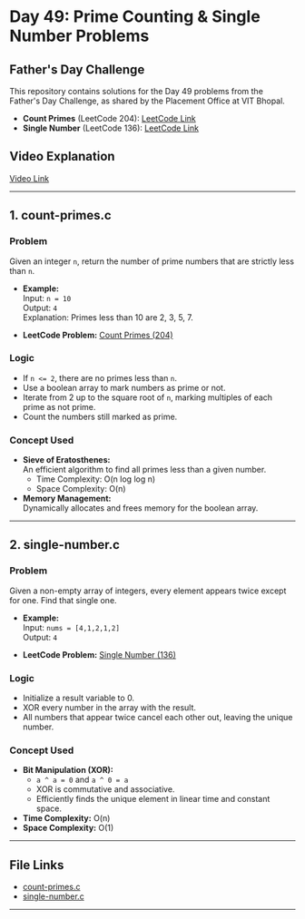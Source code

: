 # Day 49: Prime Counting & Single Number Problems

## Father's Day Challenge

This repository contains solutions for the Day 49 problems from the Father's Day Challenge, as shared by the Placement Office at VIT Bhopal.

- **Count Primes** (LeetCode 204): [LeetCode Link](https://leetcode.com/problems/count-primes/)
- **Single Number** (LeetCode 136): [LeetCode Link](https://leetcode.com/problems/single-number/)

## Video Explanation

[Video Link](https://drive.google.com/file/d/1tdM9-myCojMVUpQx-G_8vtmATpIE96oU/view?usp=sharing)

---

## 1. count-primes.c

### Problem

Given an integer `n`, return the number of prime numbers that are strictly less than `n`.

- **Example:**  
  Input: `n = 10`  
  Output: `4`  
  Explanation: Primes less than 10 are 2, 3, 5, 7.

- **LeetCode Problem:** [Count Primes (204)](https://leetcode.com/problems/count-primes/)

### Logic

- If `n <= 2`, there are no primes less than `n`.
- Use a boolean array to mark numbers as prime or not.
- Iterate from 2 up to the square root of `n`, marking multiples of each prime as not prime.
- Count the numbers still marked as prime.

### Concept Used

- **Sieve of Eratosthenes:**  
  An efficient algorithm to find all primes less than a given number.  
  - Time Complexity: O(n log log n)
  - Space Complexity: O(n)
- **Memory Management:**  
  Dynamically allocates and frees memory for the boolean array.

---

## 2. single-number.c

### Problem

Given a non-empty array of integers, every element appears twice except for one. Find that single one.

- **Example:**  
  Input: `nums = [4,1,2,1,2]`  
  Output: `4`

- **LeetCode Problem:** [Single Number (136)](https://leetcode.com/problems/single-number/)

### Logic

- Initialize a result variable to 0.
- XOR every number in the array with the result.
- All numbers that appear twice cancel each other out, leaving the unique number.

### Concept Used

- **Bit Manipulation (XOR):**  
  - `a ^ a = 0` and `a ^ 0 = a`
  - XOR is commutative and associative.
  - Efficiently finds the unique element in linear time and constant space.
- **Time Complexity:** O(n)
- **Space Complexity:** O(1)

---

## File Links

- [count-primes.c](./count-primes.c)
- [single-number.c](./single-number.c)

---
